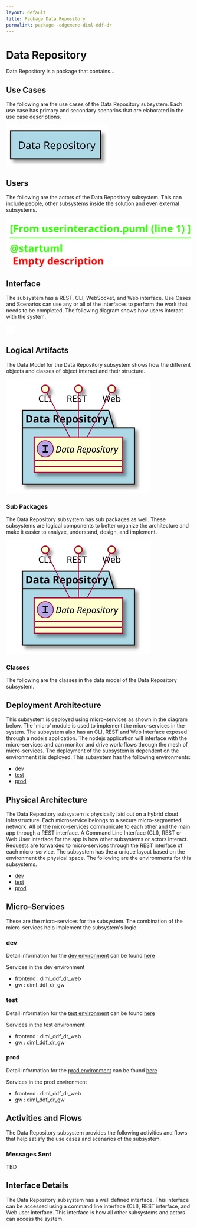 ```yaml
---
layout: default
title: Package Data Repository
permalink: package--edgemere-diml-ddf-dr
---
```

# Data Repository

Data Repository is a package that contains...



## Use Cases

The following are the use cases of the Data Repository subsystem. Each use case has primary and secondary scenarios
that are elaborated in the use case descriptions.



![UseCase Diagram](./usecases.svg)

## Users

The following are the actors of the Data Repository subsystem. This can include people, other subsystems 
inside the solution and even external subsystems. 



![User Interaction](./userinteraction.svg)

## Interface

The subsystem has a REST, CLI, WebSocket, and Web interface. Use Cases and Scenarios can use any or all
of the interfaces to perform the work that needs to be completed. The following  diagram shows how
users interact with the system.

![Scenario Mappings Diagram](./scenariomapping.svg)



## Logical Artifacts

The Data Model for the  Data Repository subsystem shows how the different objects and classes of object interact
and their structure.

![Sub Package Diagram](./subpackage.svg)

### Sub Packages

The Data Repository subsystem has sub packages as well. These subsystems are logical components to better
organize the architecture and make it easier to analyze, understand, design, and implement.



![Logical Diagram](./logical.svg)

### Classes

The following are the classes in the data model of the Data Repository subsystem.




## Deployment Architecture

This subsystem is deployed using micro-services as shown in the diagram below. The 'micro' module is
used to implement the micro-services in the system. The subsystem also has an CLI, REST and Web Interface
exposed through a nodejs application. The nodejs application will interface with the micro-services and
can monitor and drive work-flows through the mesh of micro-services. The deployment of the subsystem is 
dependent on the environment it is deployed. This subsystem has the following environments:
* [dev](environment--edgemere-diml-ddf-dr-dev)
* [test](environment--edgemere-diml-ddf-dr-test)
* [prod](environment--edgemere-diml-ddf-dr-prod)



## Physical Architecture

The Data Repository subsystem is physically laid out on a hybrid cloud infrastructure. Each microservice belongs
to a secure micro-segmented network. All of the micro-services communicate to each other and the main app through a
REST interface. A Command Line Interface (CLI), REST or Web User interface for the app is how other subsystems or actors 
interact. Requests are forwarded to micro-services through the REST interface of each micro-service. The subsystem has
the a unique layout based on the environment the physical space. The following are the environments for this
subsystems.
* [dev](environment--edgemere-diml-ddf-dr-dev)
* [test](environment--edgemere-diml-ddf-dr-test)
* [prod](environment--edgemere-diml-ddf-dr-prod)


## Micro-Services

These are the micro-services for the subsystem. The combination of the micro-services help implement
the subsystem's logic.


### dev

Detail information for the [dev environment](environment--edgemere-diml-ddf-dr-dev)
can be found [here](environment--edgemere-diml-ddf-dr-dev)

Services in the dev environment

* frontend : diml_ddf_dr_web
* gw : diml_ddf_dr_gw


### test

Detail information for the [test environment](environment--edgemere-diml-ddf-dr-test)
can be found [here](environment--edgemere-diml-ddf-dr-test)

Services in the test environment

* frontend : diml_ddf_dr_web
* gw : diml_ddf_dr_gw


### prod

Detail information for the [prod environment](environment--edgemere-diml-ddf-dr-prod)
can be found [here](environment--edgemere-diml-ddf-dr-prod)

Services in the prod environment

* frontend : diml_ddf_dr_web
* gw : diml_ddf_dr_gw


## Activities and Flows
The Data Repository subsystem provides the following activities and flows that help satisfy the use
cases and scenarios of the subsystem.




### Messages Sent

TBD

## Interface Details
The Data Repository subsystem has a well defined interface. This interface can be accessed using a
command line interface (CLI), REST interface, and Web user interface. This interface is how all other
subsystems and actors can access the system.


